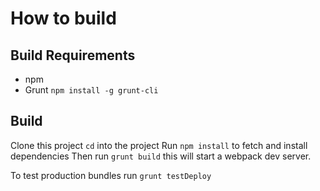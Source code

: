 # How to build
## Build Requirements
- npm
- Grunt `npm install -g grunt-cli`

## Build
Clone this project
`cd` into the project
Run `npm install` to fetch and install dependencies
Then run
`grunt build`
this will start a webpack dev server.

To test production bundles run `grunt testDeploy`
